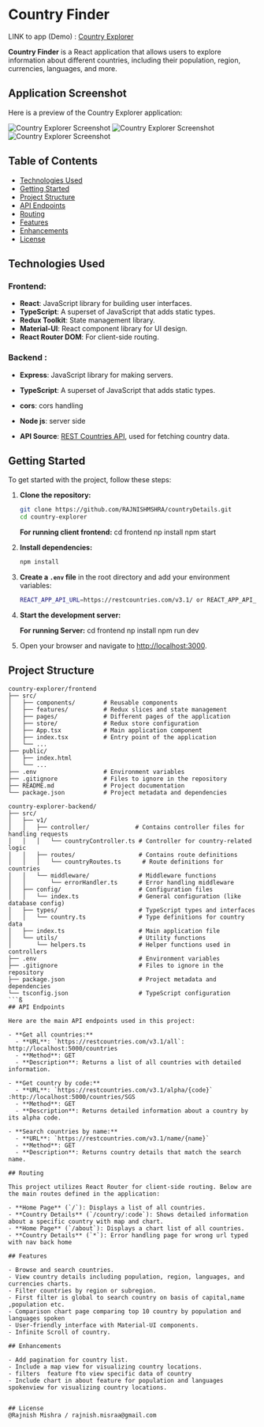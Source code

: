 
# Country Finder
LINK to app (Demo) : [Country Explorer](https://countrytyffon.netlify.app/)


**Country Finder** is a React application that allows users to explore information about different countries, including their population, region, currencies, languages, and more.



## Application Screenshot

Here is a preview of the Country Explorer application:

![Country Explorer Screenshot](./frontend/src/images/pic.png)
![Country Explorer Screenshot](./frontend/src/images/pic2.png)
![Country Explorer Screenshot](./frontend/src/images/pic4.png)


## Table of Contents

- [Technologies Used](#technologies-used)
- [Getting Started](#getting-started)
- [Project Structure](#project-structure)
- [API Endpoints](#api-endpoints)
- [Routing](#routing)
- [Features](#features)
- [Enhancements](#enhancements)
- [License](#license)

## Technologies Used

### Frontend:

- **React**: JavaScript library for building user interfaces.
- **TypeScript**: A superset of JavaScript that adds static types.
- **Redux Toolkit**: State management library.
- **Material-UI**: React component library for UI design.
- **React Router DOM**: For client-side routing.

### Backend :
- **Express**: JavaScript library for making servers.
- **TypeScript**: A superset of JavaScript that adds static types.
- **cors**: cors handling
- **Node js**: server side 

- **API Source**: [REST Countries API](https://restcountries.com/v3.1/), used for fetching country data.

## Getting Started

To get started with the project, follow these steps:

1. **Clone the repository:**

   ```bash
   git clone https://github.com/RAJNISHMSHRA/countryDetails.git
   cd country-explorer
   ```
    **For running client frontend:**
   cd frontend
   np install
   npm start

2. **Install dependencies:**

   ```bash
   npm install
   ```

3. **Create a `.env` file** in the root directory and add your environment variables:

   ```bash
   REACT_APP_API_URL=https://restcountries.com/v3.1/ or REACT_APP_API_URL=http://localhost:5000(for running server locally)
   ```

4. **Start the development server:**
      
    **For running Server:**
   cd frontend
   np install
   npm run dev


5. Open your browser and navigate to [http://localhost:3000](http://localhost:3000).

## Project Structure

```
country-explorer/frontend
├── src/
│   ├── components/        # Reusable components
│   ├── features/          # Redux slices and state management
│   ├── pages/             # Different pages of the application
│   ├── store/             # Redux store configuration
│   ├── App.tsx            # Main application component
│   ├── index.tsx          # Entry point of the application
│   └── ...
├── public/
│   ├── index.html
│   └── ...
├── .env                   # Environment variables
├── .gitignore             # Files to ignore in the repository
├── README.md              # Project documentation
└── package.json           # Project metadata and dependencies
```
```
country-explorer-backend/
├── src/
│   ├── v1/
│   │   ├── controller/             # Contains controller files for handling requests
│   │   │   └── countryController.ts # Controller for country-related logic
│   │   ├── routes/                  # Contains route definitions
│   │   │   └── countryRoutes.ts      # Route definitions for countries
│   │   └── middleware/              # Middleware functions
│   │       └── errorHandler.ts      # Error handling middleware
│   ├── config/                      # Configuration files
│   │   └── index.ts                 # General configuration (like database config)
│   ├── types/                       # TypeScript types and interfaces
│   │   └── country.ts               # Type definitions for country data
│   ├── index.ts                     # Main application file
│   └── utils/                       # Utility functions
│       └── helpers.ts               # Helper functions used in controllers
├── .env                             # Environment variables
├── .gitignore                       # Files to ignore in the repository
├── package.json                     # Project metadata and dependencies
└── tsconfig.json                    # TypeScript configuration
```ß
## API Endpoints

Here are the main API endpoints used in this project:

- **Get all countries:**
  - **URL**: `https://restcountries.com/v3.1/all`: http://localhost:5000/countries
  - **Method**: GET
  - **Description**: Returns a list of all countries with detailed information.

- **Get country by code:**
  - **URL**: `https://restcountries.com/v3.1/alpha/{code}` :http://localhost:5000/countries/SGS
  - **Method**: GET
  - **Description**: Returns detailed information about a country by its alpha code.

- **Search countries by name:**
  - **URL**: `https://restcountries.com/v3.1/name/{name}`
  - **Method**: GET
  - **Description**: Returns country details that match the search name.

## Routing

This project utilizes React Router for client-side routing. Below are the main routes defined in the application:

- **Home Page** (`/`): Displays a list of all countries.
- **Country Details** (`/country/:code`): Shows detailed information about a specific country with map and chart.
- **Home Page** (`/about`): Displays a chart list of all countries.
- **Country Details** (`*`): Error handling page for wrong url typed with nav back home

## Features

- Browse and search countries.
- View country details including population, region, languages, and currencies charts.
- Filter countries by region or subregion.
- First filter is global to search country on basis of capital,name ,population etc.
- Comparison chart page comparing top 10 country by population and languages spoken
- User-friendly interface with Material-UI components.
- Infinite Scroll of country.

## Enhancements

- Add pagination for country list.
- Include a map view for visualizing country locations.
- filters  feature fto view specific data of country
- Include chart in about feature for population and languages spokenview for visualizing country locations.


## License
@Rajnish Mishra / rajnish.misraa@gmail.com
